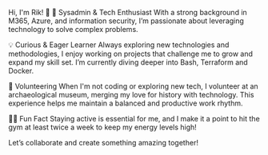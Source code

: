 Hi, I'm Rik! 👋
🚀 Sysadmin & Tech Enthusiast
With a strong background in M365, Azure, and information security, I’m passionate about leveraging technology to solve complex problems.

💡 Curious & Eager Learner
Always exploring new technologies and methodologies, I enjoy working on projects that challenge me to grow and expand my skill set. I’m currently diving deeper into Bash, Terraform and Docker.

📜 Volunteering
When I'm not coding or exploring new tech, I volunteer at an archaeological museum, merging my love for history with technology. This experience helps me maintain a balanced and productive work rhythm.

🏋️‍♂️ Fun Fact
Staying active is essential for me, and I make it a point to hit the gym at least twice a week to keep my energy levels high!

Let’s collaborate and create something amazing together!

